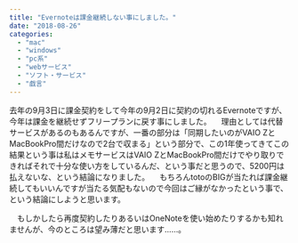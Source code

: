 ```yaml
---
title: "Evernoteは課金継続しない事にしました。"
date: "2018-08-26"
categories: 
  - "mac"
  - "windows"
  - "pc系"
  - "webサービス"
  - "ソフト・サービス"
  - "戯言"
---
```


去年の9月3日に課金契約をして今年の9月2日に契約の切れるEvernoteですが、今年は課金を継続せずフリープランに戻す事にしました。 　理由としては代替サービスがあるのもあるんですが、一番の部分は「同期したいのがVAIO ZとMacBookPro間だけなので2台で収まる」という部分で、この1年使ってきてこの結果という事は私はメモサービスはVAIO ZとMacBookPro間だけでやり取りできればそれで十分な使い方をしているんだ、という事だと思うので、5200円は払えないな、という結論になりました。 　もちろんtotoのBIGが当たれば課金継続してもいいんですが当たる気配もないので今回はご縁がなかったという事で、という結論にしようと思います。

　もしかしたら再度契約したりあるいはOneNoteを使い始めたりするかも知れませんが、今のところは望み薄だと思います……。
